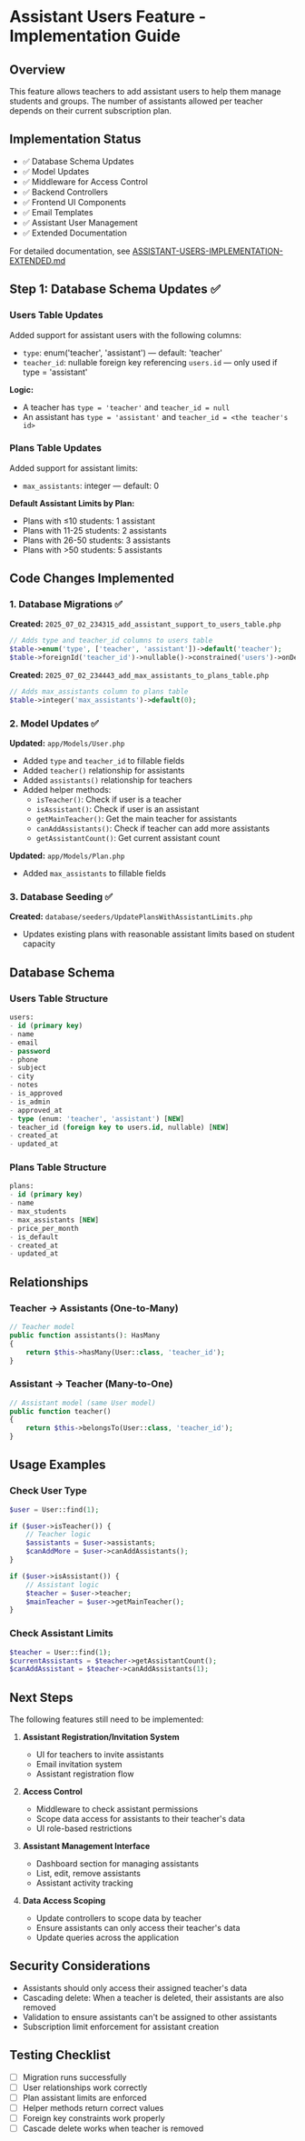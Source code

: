 # Assistant Users Feature - Implementation Guide

## Overview
This feature allows teachers to add assistant users to help them manage students and groups. The number of assistants allowed per teacher depends on their current subscription plan.

## Implementation Status
- ✅ Database Schema Updates
- ✅ Model Updates
- ✅ Middleware for Access Control
- ✅ Backend Controllers
- ✅ Frontend UI Components
- ✅ Email Templates
- ✅ Assistant User Management
- ✅ Extended Documentation

For detailed documentation, see [ASSISTANT-USERS-IMPLEMENTATION-EXTENDED.md](ASSISTANT-USERS-IMPLEMENTATION-EXTENDED.md)

## Step 1: Database Schema Updates ✅

### Users Table Updates
Added support for assistant users with the following columns:

- `type`: enum('teacher', 'assistant') — default: 'teacher'
- `teacher_id`: nullable foreign key referencing `users.id` — only used if type = 'assistant'

**Logic:**
- A teacher has `type = 'teacher'` and `teacher_id = null`
- An assistant has `type = 'assistant'` and `teacher_id = <the teacher's id>`

### Plans Table Updates
Added support for assistant limits:

- `max_assistants`: integer — default: 0

**Default Assistant Limits by Plan:**
- Plans with ≤10 students: 1 assistant
- Plans with 11-25 students: 2 assistants  
- Plans with 26-50 students: 3 assistants
- Plans with >50 students: 5 assistants

## Code Changes Implemented

### 1. Database Migrations ✅

**Created:** `2025_07_02_234315_add_assistant_support_to_users_table.php`
```php
// Adds type and teacher_id columns to users table
$table->enum('type', ['teacher', 'assistant'])->default('teacher');
$table->foreignId('teacher_id')->nullable()->constrained('users')->onDelete('cascade');
```

**Created:** `2025_07_02_234443_add_max_assistants_to_plans_table.php`
```php
// Adds max_assistants column to plans table
$table->integer('max_assistants')->default(0);
```

### 2. Model Updates ✅

**Updated:** `app/Models/User.php`
- Added `type` and `teacher_id` to fillable fields
- Added `teacher()` relationship for assistants
- Added `assistants()` relationship for teachers
- Added helper methods:
  - `isTeacher()`: Check if user is a teacher
  - `isAssistant()`: Check if user is an assistant
  - `getMainTeacher()`: Get the main teacher for assistants
  - `canAddAssistants()`: Check if teacher can add more assistants
  - `getAssistantCount()`: Get current assistant count

**Updated:** `app/Models/Plan.php`
- Added `max_assistants` to fillable fields

### 3. Database Seeding ✅

**Created:** `database/seeders/UpdatePlansWithAssistantLimits.php`
- Updates existing plans with reasonable assistant limits based on student capacity

## Database Schema

### Users Table Structure
```sql
users:
- id (primary key)
- name
- email
- password
- phone
- subject
- city
- notes
- is_approved
- is_admin
- approved_at
- type (enum: 'teacher', 'assistant') [NEW]
- teacher_id (foreign key to users.id, nullable) [NEW]
- created_at
- updated_at
```

### Plans Table Structure
```sql
plans:
- id (primary key)
- name
- max_students
- max_assistants [NEW]
- price_per_month
- is_default
- created_at
- updated_at
```

## Relationships

### Teacher → Assistants (One-to-Many)
```php
// Teacher model
public function assistants(): HasMany
{
    return $this->hasMany(User::class, 'teacher_id');
}
```

### Assistant → Teacher (Many-to-One)
```php
// Assistant model (same User model)
public function teacher()
{
    return $this->belongsTo(User::class, 'teacher_id');
}
```

## Usage Examples

### Check User Type
```php
$user = User::find(1);

if ($user->isTeacher()) {
    // Teacher logic
    $assistants = $user->assistants;
    $canAddMore = $user->canAddAssistants();
}

if ($user->isAssistant()) {
    // Assistant logic
    $teacher = $user->teacher;
    $mainTeacher = $user->getMainTeacher();
}
```

### Check Assistant Limits
```php
$teacher = User::find(1);
$currentAssistants = $teacher->getAssistantCount();
$canAddAssistant = $teacher->canAddAssistants(1);
```

## Next Steps

The following features still need to be implemented:

1. **Assistant Registration/Invitation System**
   - UI for teachers to invite assistants
   - Email invitation system
   - Assistant registration flow

2. **Access Control**
   - Middleware to check assistant permissions
   - Scope data access for assistants to their teacher's data
   - UI role-based restrictions

3. **Assistant Management Interface**
   - Dashboard section for managing assistants
   - List, edit, remove assistants
   - Assistant activity tracking

4. **Data Access Scoping**
   - Update controllers to scope data by teacher
   - Ensure assistants can only access their teacher's data
   - Update queries across the application

## Security Considerations

- Assistants should only access their assigned teacher's data
- Cascading delete: When a teacher is deleted, their assistants are also removed
- Validation to ensure assistants can't be assigned to other assistants
- Subscription limit enforcement for assistant creation

## Testing Checklist

- [ ] Migration runs successfully
- [ ] User relationships work correctly
- [ ] Plan assistant limits are enforced
- [ ] Helper methods return correct values
- [ ] Foreign key constraints work properly
- [ ] Cascade delete works when teacher is removed
